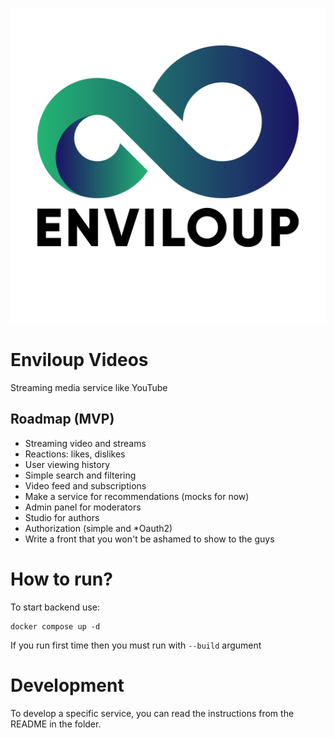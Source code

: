 ![enviloup logo](./docs/assets/logo/enviloup_logo.png)

# Enviloup Videos

Streaming media service like YouTube

## Roadmap (MVP)

- Streaming video and streams
- Reactions: likes, dislikes
- User viewing history
- Simple search and filtering
- Video feed and subscriptions
- Make a service for recommendations (mocks for now)
- Admin panel for moderators
- Studio for authors
- Authorization (simple and *Oauth2)
- Write a front that you won't be ashamed to show to the guys

# How to run?

To start backend use:

```shell
docker compose up -d
```

If you run first time then you must run with `--build` argument

# Development

To develop a specific service, you can read the instructions from the README in the folder.
